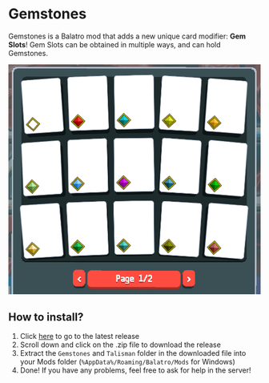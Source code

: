 # Gemstones
Gemstones is a Balatro mod that adds a new unique card modifier: **Gem Slots**! Gem Slots can be obtained in multiple ways, and can hold Gemstones.

![image](https://github.com/0fficialHalo/Gemstones/blob/main/assets/GitHub/GemSlots_Preview.png?raw=true)

## How to install?
1. Click [here](www.github.com/0fficialHalo/Gemstones/releases/latest) to go to the latest release
2. Scroll down and click on the .zip file to download the release
3. Extract the `Gemstones` and `Talisman` folder in the downloaded file into your Mods folder (`%AppData%/Roaming/Balatro/Mods` for Windows)
4. Done! If you have any problems, feel free to ask for help in the server!
